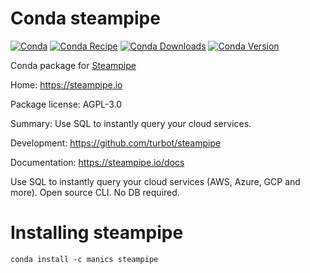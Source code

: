 Conda steampipe
===============

[![Conda](https://github.com/manics/steampipe-feedstock/actions/workflows/condabuild.yml/badge.svg)](https://github.com/manics/steampipe-feedstock/actions/workflows/condabuild.yml)
[![Conda Recipe](https://img.shields.io/badge/recipe-steampipe-green.svg)](https://anaconda.org/manics/steampipe)
[![Conda Downloads](https://img.shields.io/conda/dn/manics/steampipe.svg)](https://anaconda.org/manics/steampipe)
[![Conda Version](https://img.shields.io/conda/vn/manics/steampipe.svg)](https://anaconda.org/manics/steampipe)

Conda package for [Steampipe](https://steampipe.io)

Home: https://steampipe.io

Package license: AGPL-3.0

Summary: Use SQL to instantly query your cloud services.

Development: https://github.com/turbot/steampipe

Documentation: https://steampipe.io/docs

Use SQL to instantly query your cloud services (AWS, Azure, GCP and more).
Open source CLI. No DB required.


Installing steampipe
====================

```
conda install -c manics steampipe
```
